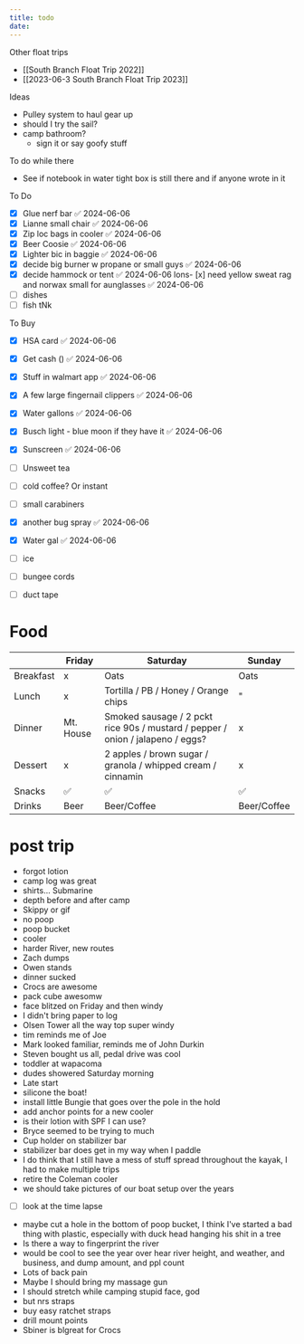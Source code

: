 ```yaml
---
title: todo
date:
---
```

Other float trips
- [[South Branch Float Trip 2022]]
- [[2023-06-3 South Branch Float Trip 2023]]

Ideas
- Pulley system to haul gear up
- should I try the sail?
- camp bathroom?
	- sign it or say goofy stuff

To do while there
- See if notebook in water tight box is still there and if anyone wrote in it

To Do
- [x] Glue nerf bar ✅ 2024-06-06
- [x] Lianne small chair ✅ 2024-06-06
- [x] Zip loc bags in cooler ✅ 2024-06-06
- [x] Beer Coosie ✅ 2024-06-06
- [x] Lighter bic in baggie ✅ 2024-06-06
- [x] decide big burner w propane or small guys ✅ 2024-06-06
- [x] decide hammock or tent ✅ 2024-06-06
lons- [x] need yellow sweat rag and norwax small for aunglasses ✅ 2024-06-06
- [ ] dishes
- [ ] fish tNk

To Buy
- [x] HSA card ✅ 2024-06-06
- [x] Get cash () ✅ 2024-06-06
- [x] Stuff in walmart app ✅ 2024-06-06
- [x] A few large fingernail clippers ✅ 2024-06-06
- [x] Water gallons ✅ 2024-06-06
- [x] Busch light - blue moon if they have it ✅ 2024-06-06
- [x] Sunscreen ✅ 2024-06-06
- [ ] Unsweet tea
- [ ] cold coffee? Or instant
- [ ] small carabiners
- [x] another bug spray ✅ 2024-06-06
- [x] Water gal ✅ 2024-06-06
- [ ] ice
- [ ] bungee cords
- [ ] duct tape



# Food

|           | Friday    | Saturday                                                                       | Sunday      |
| --------- | --------- | ------------------------------------------------------------------------------ | ----------- |
| Breakfast | x         | Oats                                                                           | Oats        |
| Lunch     | x         | Tortilla / PB / Honey / Orange chips                                           | "           |
| Dinner    | Mt. House | Smoked sausage / 2 pckt rice 90s / mustard / pepper / onion / jalapeno / eggs? | x           |
| Dessert   | x         | 2 apples / brown sugar / granola / whipped cream / cinnamin                    | x           |
| Snacks    | ✅         | ✅                                                                              | ✅           |
| Drinks    | Beer      | Beer/Coffee                                                                    | Beer/Coffee |


# post trip
- forgot lotion
- camp log was great
- shirts... Submarine 
- depth before and after camp
- Skippy or gif
- no poop
- poop bucket
- cooler
- harder River, new routes
- Zach dumps
- Owen stands 
- dinner sucked
- Crocs are awesome
- pack cube awesomw
- face blitzed on Friday and then windy
- I didn't bring paper to log
- Olsen Tower all the way top super windy
- tim reminds me of Joe
- Mark looked familiar, reminds me of John Durkin
- Steven bought us all, pedal drive was cool
- toddler at wapacoma
- dudes showered Saturday morning
- Late start 
- silicone the boat! 
- install little Bungie that goes over the pole in the hold
- add anchor points for a new cooler
- is their lotion with SPF I can use?
- Bryce seemed to be trying to much
- Cup holder on stabilizer bar
- stabilizer bar does get in my way when I paddle
- I do think that I still have a mess of stuff spread throughout the kayak, I had to make multiple trips
- retire the Coleman cooler
- we should take pictures of our boat setup over the years
- [ ] look at the time lapse 
- maybe cut a hole in the bottom of poop bucket, I think I've started a bad thing with plastic, especially with duck head hanging his shit in a tree
- Is there a way to fingerprint the river
- would be cool to see the year over hear river height, and weather, and business, and dump amount, and ppl count
- Lots of back pain
- Maybe I should bring my massage gun
- I should stretch while camping stupid face, god
- but nrs straps
- buy easy ratchet straps
- drill mount points
- Sbiner is blgreat for Crocs 
